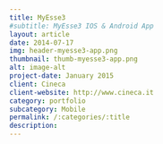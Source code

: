 ```yaml
---
title: MyEsse3
#subtitle: MyEsse3 IOS & Android App
layout: article
date: 2014-07-17
img: header-myesse3-app.png
thumbnail: thumb-myesse3-app.png
alt: image-alt
project-date: January 2015
client: Cineca
client-website: http://www.cineca.it
category: portfolio
subcategory: Mobile
permalink: /:categories/:title
description:
---
```

